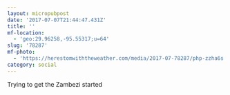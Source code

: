 ```yaml
---
layout: micropubpost
date: '2017-07-07T21:44:47.431Z'
title: ''
mf-location:
  - 'geo:29.96258,-95.55317;u=64'
slug: '78287'
mf-photo:
  - 'https://herestomwiththeweather.com/media/2017-07-78287/php-zzha6s'
category: social
---
```

Trying to get the Zambezi started
